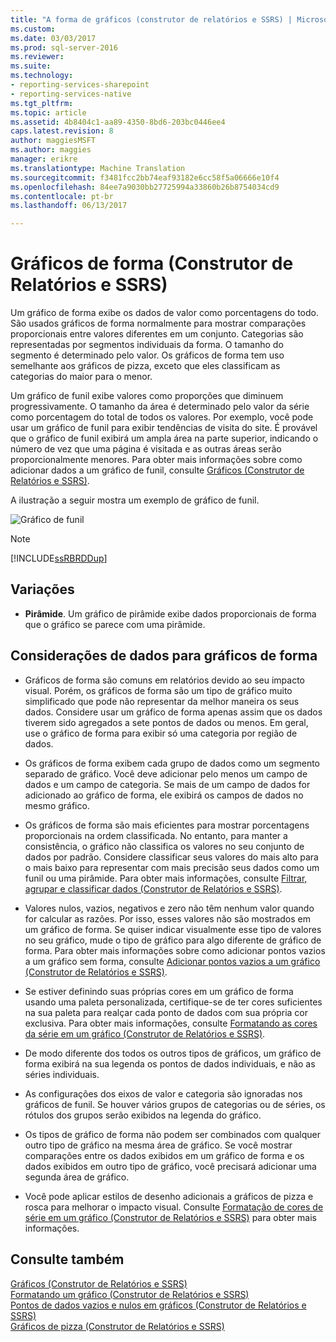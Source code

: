 ```yaml
---
title: "A forma de gráficos (construtor de relatórios e SSRS) | Microsoft Docs"
ms.custom: 
ms.date: 03/03/2017
ms.prod: sql-server-2016
ms.reviewer: 
ms.suite: 
ms.technology:
- reporting-services-sharepoint
- reporting-services-native
ms.tgt_pltfrm: 
ms.topic: article
ms.assetid: 4b8404c1-aa89-4350-8bd6-203bc0446ee4
caps.latest.revision: 8
author: maggiesMSFT
ms.author: maggies
manager: erikre
ms.translationtype: Machine Translation
ms.sourcegitcommit: f3481fcc2bb74eaf93182e6cc58f5a06666e10f4
ms.openlocfilehash: 84ee7a9030bb27725994a33860b26b8754034cd9
ms.contentlocale: pt-br
ms.lasthandoff: 06/13/2017

---
```

# <a name="shape-charts-report-builder-and-ssrs"></a>Gráficos de forma (Construtor de Relatórios e SSRS)
  Um gráfico de forma exibe os dados de valor como porcentagens do todo. São usados gráficos de forma normalmente para mostrar comparações proporcionais entre valores diferentes em um conjunto. Categorias são representadas por segmentos individuais da forma. O tamanho do segmento é determinado pelo valor. Os gráficos de forma tem uso semelhante aos gráficos de pizza, exceto que eles classificam as categorias do maior para o menor.  
  
 Um gráfico de funil exibe valores como proporções que diminuem progressivamente. O tamanho da área é determinado pelo valor da série como porcentagem do total de todos os valores. Por exemplo, você pode usar um gráfico de funil para exibir tendências de visita do site. É provável que o gráfico de funil exibirá um ampla área na parte superior, indicando o número de vez que uma página é visitada e as outras áreas serão proporcionalmente menores. Para obter mais informações sobre como adicionar dados a um gráfico de funil, consulte [Gráficos &#40;Construtor de Relatórios e SSRS&#41;](../../reporting-services/report-design/charts-report-builder-and-ssrs.md).  
  
 A ilustração a seguir mostra um exemplo de gráfico de funil.  
  
 ![Gráfico de funil](../../reporting-services/report-design/media/rs-funnelchart.gif "gráfico de funil")  
  
> [!NOTE]  
>  [!INCLUDE[ssRBRDDup](../../includes/ssrbrddup-md.md)]  
  
## <a name="variations"></a>Variações  
  
-   **Pirâmide**. Um gráfico de pirâmide exibe dados proporcionais de forma que o gráfico se parece com uma pirâmide.  
  
## <a name="data-considerations-for-shape-charts"></a>Considerações de dados para gráficos de forma  
  
-   Gráficos de forma são comuns em relatórios devido ao seu impacto visual. Porém, os gráficos de forma são um tipo de gráfico muito simplificado que pode não representar da melhor maneira os seus dados. Considere usar um gráfico de forma apenas assim que os dados tiverem sido agregados a sete pontos de dados ou menos. Em geral, use o gráfico de forma para exibir só uma categoria por região de dados.  
  
-   Os gráficos de forma exibem cada grupo de dados como um segmento separado de gráfico. Você deve adicionar pelo menos um campo de dados e um campo de categoria. Se mais de um campo de dados for adicionado ao gráfico de forma, ele exibirá os campos de dados no mesmo gráfico.  
  
-   Os gráficos de forma são mais eficientes para mostrar porcentagens proporcionais na ordem classificada. No entanto, para manter a consistência, o gráfico não classifica os valores no seu conjunto de dados por padrão. Considere classificar seus valores do mais alto para o mais baixo para representar com mais precisão seus dados como um funil ou uma pirâmide. Para obter mais informações, consulte [Filtrar, agrupar e classificar dados &#40;Construtor de Relatórios e SSRS&#41;](../../reporting-services/report-design/filter-group-and-sort-data-report-builder-and-ssrs.md).  
  
-   Valores nulos, vazios, negativos e zero não têm nenhum valor quando for calcular as razões. Por isso, esses valores não são mostrados em um gráfico de forma. Se quiser indicar visualmente esse tipo de valores no seu gráfico, mude o tipo de gráfico para algo diferente de gráfico de forma. Para obter mais informações sobre como adicionar pontos vazios a um gráfico sem forma, consulte [Adicionar pontos vazios a um gráfico &#40;Construtor de Relatórios e SSRS&#41;](../../reporting-services/report-design/add-empty-points-to-a-chart-report-builder-and-ssrs.md).  
  
-   Se estiver definindo suas próprias cores em um gráfico de forma usando uma paleta personalizada, certifique-se de ter cores suficientes na sua paleta para realçar cada ponto de dados com sua própria cor exclusiva. Para obter mais informações, consulte [Formatando as cores da série em um gráfico &#40;Construtor de Relatórios e SSRS&#41;](../../reporting-services/report-design/formatting-series-colors-on-a-chart-report-builder-and-ssrs.md).  
  
-   De modo diferente dos todos os outros tipos de gráficos, um gráfico de forma exibirá na sua legenda os pontos de dados individuais, e não as séries individuais.  
  
-   As configurações dos eixos de valor e categoria são ignoradas nos gráficos de funil. Se houver vários grupos de categorias ou de séries, os rótulos dos grupos serão exibidos na legenda do gráfico.  
  
-   Os tipos de gráfico de forma não podem ser combinados com qualquer outro tipo de gráfico na mesma área de gráfico. Se você mostrar comparações entre os dados exibidos em um gráfico de forma e os dados exibidos em outro tipo de gráfico, você precisará adicionar uma segunda área de gráfico.  
  
-   Você pode aplicar estilos de desenho adicionais a gráficos de pizza e rosca para melhorar o impacto visual. Consulte [Formatação de cores de série em um gráfico &#40;Construtor de Relatórios e SSRS&#41;](../../reporting-services/report-design/formatting-series-colors-on-a-chart-report-builder-and-ssrs.md) para obter mais informações.  
  
## <a name="see-also"></a>Consulte também  
 [Gráficos &#40;Construtor de Relatórios e SSRS&#41;](../../reporting-services/report-design/charts-report-builder-and-ssrs.md)   
 [Formatando um gráfico &#40;Construtor de Relatórios e SSRS&#41;](../../reporting-services/report-design/formatting-a-chart-report-builder-and-ssrs.md)   
 [Pontos de dados vazios e nulos em gráficos &#40;Construtor de Relatórios e SSRS&#41;](../../reporting-services/report-design/empty-and-null-data-points-in-charts-report-builder-and-ssrs.md)   
 [Gráficos de pizza &#40;Construtor de Relatórios e SSRS&#41;](../../reporting-services/report-design/pie-charts-report-builder-and-ssrs.md)  
  
  
